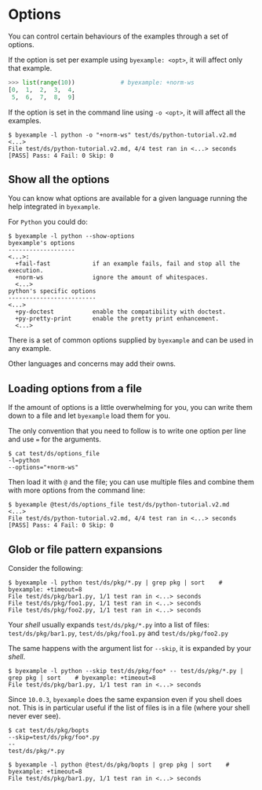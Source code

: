 <!--
Check that we have byexample installed first
$ hash byexample                                    # byexample: +fail-fast

$ alias byexample=byexample\ --pretty\ none

--
-->

# Options

You can control certain behaviours of the examples through a set of
options.

If the option is set per example using ``byexample: <opt>``, it will affect only
that example.

```python
>>> list(range(10))             # byexample: +norm-ws
[0,  1,  2,  3,  4,
 5,  6,  7,  8,  9]
```

If the option is set in the command line using ``-o <opt>``, it will affect all
the examples.

```shell
$ byexample -l python -o "+norm-ws" test/ds/python-tutorial.v2.md
<...>
File test/ds/python-tutorial.v2.md, 4/4 test ran in <...> seconds
[PASS] Pass: 4 Fail: 0 Skip: 0
```

## Show all the options

You can know what options are available for a given language running the help
integrated in ``byexample``.

For ``Python`` you could do:

```shell
$ byexample -l python --show-options
byexample's options
-------------------
<...>:
  +fail-fast            if an example fails, fail and stop all the execution.
  +norm-ws              ignore the amount of whitespaces.
  <...>
python's specific options
-------------------------
<...>
  +py-doctest           enable the compatibility with doctest.
  +py-pretty-print      enable the pretty print enhancement.
  <...>
```

There is a set of common options supplied by ``byexample`` and can be
used in any example.

Other languages and concerns may add their owns.

## Loading options from a file

If the amount of options is a little overwhelming for you, you can
write them down to a file and let ``byexample`` load them for you.

The only convention that you need to follow is to write one option
per line and use ``=`` for the arguments.

```shell
$ cat test/ds/options_file
-l=python
--options="+norm-ws"
```

Then load it with ``@`` and the file; you can use multiple files
and combine them with more options from the command line:

```shell
$ byexample @test/ds/options_file test/ds/python-tutorial.v2.md
<...>
File test/ds/python-tutorial.v2.md, 4/4 test ran in <...> seconds
[PASS] Pass: 4 Fail: 0 Skip: 0
```

## Glob or file pattern expansions

Consider the following:

```shell
$ byexample -l python test/ds/pkg/*.py | grep pkg | sort    # byexample: +timeout=8
File test/ds/pkg/bar1.py, 1/1 test ran in <...> seconds
File test/ds/pkg/foo1.py, 1/1 test ran in <...> seconds
File test/ds/pkg/foo2.py, 1/1 test ran in <...> seconds
```

Your *shell* usually expands `test/ds/pkg/*.py` into a list of files:
`test/ds/pkg/bar1.py`, `test/ds/pkg/foo1.py` and `test/ds/pkg/foo2.py`

The same happens with the argument list for `--skip`, it is expanded by
your *shell*.

```shell
$ byexample -l python --skip test/ds/pkg/foo* -- test/ds/pkg/*.py | grep pkg | sort    # byexample: +timeout=8
File test/ds/pkg/bar1.py, 1/1 test ran in <...> seconds
```

Since `10.0.3`, `byexample` does the same expansion even if you shell does not.
This is in particular useful if the list of files is in a file (where your shell
never ever see).

```shell
$ cat test/ds/pkg/bopts
--skip=test/ds/pkg/foo*.py
--
test/ds/pkg/*.py

$ byexample -l python @test/ds/pkg/bopts | grep pkg | sort    # byexample: +timeout=8
File test/ds/pkg/bar1.py, 1/1 test ran in <...> seconds
```

